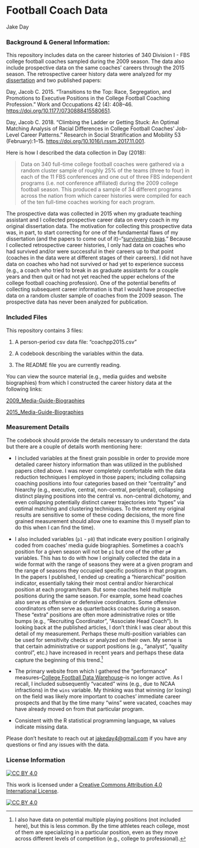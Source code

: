 # Football Coach Data
Jake Day

### Background & General Information:

This repository includes data on the career histories of 340 Division
I - FBS college football coaches sampled during the 2009 season. The
data also include prospective data on the same coaches’ careers through
the 2015 season. The retrospective career history data were analyzed for
my
[dissertation](https://repository.lib.ncsu.edu/items/803be265-05c7-42e2-8375-1a857ddc9f67)
and two published papers:

Day, Jacob C. 2015. “Transitions to the Top: Race, Segregation, and
Promotions to Executive Positions in the College Football Coaching
Profession.” Work and Occupations 42 (4): 408–46.
https://doi.org/10.1177/0730888415580651.

Day, Jacob C. 2018. “Climbing the Ladder or Getting Stuck: An Optimal
Matching Analysis of Racial Differences in College Football Coaches’
Job-Level Career Patterns.” Research in Social Stratification and
Mobility 53 (February):1–15. https://doi.org/10.1016/j.rssm.2017.11.001.

Here is how I described the data collection in Day (2018):

> Data on 340 full-time college football coaches were gathered via a
> random cluster sample of roughly 25% of the teams (three to four) in
> each of the 11 FBS conferences and one out of three FBS independent
> programs (i.e. not conference affiliated) during the 2009 college
> football season. This produced a sample of 34 different programs
> across the nation from which career histories were compiled for each
> of the ten full-time coaches working for each program.

The prospective data was collected in 2015 when my graduate teaching
assistant and I collected prospective career data on every coach in my
original dissertation data. The motivation for collecting this
prospective data was, in part, to start correcting for one of the
fundamental flaws of my dissertation (and the papers to come out of
it)–“[survivorship
bias](https://en.wikipedia.org/wiki/Survivorship_bias).” Because I
collected retrospective career histories, I only had data on coaches who
had survived and/or were successful in their careers up to that point
(coaches in the data were at different stages of their careers). I did
not have data on coaches who had not survived or had yet to experience
success (e.g., a coach who tried to break in as graduate assistants for
a couple years and then quit or had not yet reached the upper echelons
of the college football coaching profession). One of the potential
benefits of collecting subsequent career information is that I would
have prospective data on a random cluster sample of coaches from the
2009 season. The prospective data has never been analyzed for
publication.

### Included Files

This repository contains 3 files:

1)  A person-period csv data file: “coachpp2015.csv”

2)  A codebook describing the variables within the data.

3)  The README file you are currently reading.

You can view the source material (e.g., media guides and website
biographies) from which I constructed the career history data at the
following links:

[2009_Media-Guide-Biographies](https://www.dropbox.com/scl/fo/awcznf0v1cfkxdsmk7m6j/AKTmYLD8GYkvnnZhPFU9a7w?rlkey=st0yjzokbxkicgb8jqv1iir9q&st=b2q5wgqi&dl=0)

[2015_Media-Guide-Biographies](https://www.dropbox.com/scl/fo/c991buxdprobmfb5qg7ny/AMLOxINk1llEZf0Mh1CA3rs?rlkey=yzlaeb8unn5iie8s8zvjx8tym&st=343oxlkw&dl=0)

### Measurement Details

The codebook should provide the details necessary to understand the data
but there are a couple of details worth mentioning here:

- I included variables at the finest grain possible in order to provide
  more detailed career history information than was utilized in the
  published papers cited above. I was never completely comfortable with
  the data reduction techniques I employed in those papers; including
  collapsing coaching positions into four categories based on their
  “centrality” and hiearchy (e.g., executive, central, non-central,
  peripheral), collapsing distinct playing positions into the central
  vs. non-central dichotomy, and even collapsing potentially distinct
  career trajectories into “types” via optimal matching and clustering
  techniques. To the extent my original results are sensitive to some of
  these coding decisions, the more fine grained measurement should allow
  one to examine this (I myself plan to do this when I can find the
  time).

- I also included variables (`p1` - `p8`) that indicate every position I
  originally coded from coaches’ media guide biographies. Sometimes a
  coach’s position for a given season will not be `p1` but one of the
  other `p#` variables. This has to do with how I originally collected
  the data in a wide format with the range of seasons they were at a
  given program and the range of seasons they occupied specific
  positions in that program. In the papers I published, I ended up
  creating a “hierarchical” position indicator, essentially taking their
  most central and/or hierarchical position at each program/team. But
  some coaches held multiple positions during the same season. For
  example, some head coaches also serve as offensive or defensive
  coordinators. Some offensive coordinators often serve as quarterbacks
  coaches during a season. These “extra” positions are often more
  administrative roles or title bumps (e.g., “Recruiting Coordinator”,
  “Associate Head Coach”). In looking back at the published articles, I
  don’t think I was clear about this detail of my measurement. Perhaps
  these multi-position variables can be used for sensitivity checks or
  analyzed on their own. My sense is that certain administrative or
  support positions (e.g., “analyst”, “quality control”, etc.) have
  increased in recent years and perhaps these data capture the beginning
  of this trend.[^1]

- The primary website from which I gathered the “performance”
  measures–[College Football Data
  Warehouse](https://en.wikipedia.org/wiki/College_Football_Data_Warehouse)–is
  no longer active. As I recall, I included subsequently “vacated” wins
  (e.g., due to NCAA infractions) in the `wins` variable. My thinking
  was that winning (or losing) on the field was likely more important to
  coaches’ immediate career prospects and that by the time many “wins”
  were vacated, coaches may have already moved on from that particular
  program.

- Consistent with the R statistical programming language, `NA` values
  indicate missing data.

Please don’t hesitate to reach out at jakeday4@gmail.com if you have any
questions or find any issues with the data.

### License Information

[![CC BY
4.0](https://img.shields.io/badge/License-CC%20BY%204.0-lightgrey.svg)](http://creativecommons.org/licenses/by/4.0/)

This work is licensed under a [Creative Commons Attribution 4.0
International License](http://creativecommons.org/licenses/by/4.0/).

[![CC BY
4.0](https://i.creativecommons.org/l/by/4.0/88x31.png)](http://creativecommons.org/licenses/by/4.0/)

[^1]: I also have data on potential multiple playing positions (not
    included here), but this is less common. By the time athletes reach
    college, most of them are specializing in a particular position,
    even as they move across different levels of competition (e.g.,
    college to professional).
